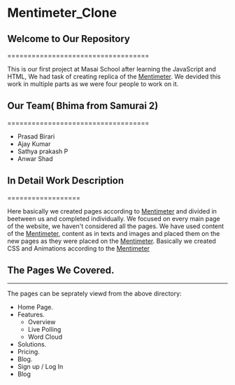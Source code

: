 # Mentimeter_Clone


## Welcome to Our Repository
===================================

This is our first project at Masai School after learning the JavaScript and HTML, We had task of creating replica of the [Mentimeter](https://www.mentimeter.com).
We devided this work in multiple parts as we were four people to work on it.

## Our Team( Bhima from Samurai 2)
===================================

* Prasad Birari
* Ajay Kumar
* Sathya prakash P
* Anwar Shad



## In Detail Work Description
==================

Here basically we created pages according to  [Mentimeter](https://www.mentimeter.com) and divided in beetween us and completed individually. We focused on every main page of the website, we haven't considered all the pages. We have used content of the  [Mentimeter](https://www.mentimeter.com), content as in texts and images and placed them on the new pages as they were placed on the  [Mentimeter](https://www.mentimeter.com). Basically we created CSS and Animations according to the  [Mentimeter](https://www.mentimeter.com)


## The Pages We Covered.
------------
The pages can be seprately viewd from the above directory:

- Home Page.
- Features.
  - Overview
  - Live Polling
  - Word Cloud
- Solutions.
- Pricing.
- Blog.
- Sign up / Log In
- Blog
  

